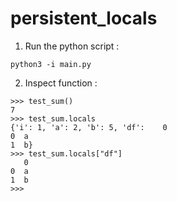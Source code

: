 # persistent_locals

1) Run the python script : 
```
python3 -i main.py
```
2) Inspect function :

```
>>> test_sum()
7
>>> test_sum.locals
{'i': 1, 'a': 2, 'b': 5, 'df':    0
0  a
1  b}
>>> test_sum.locals["df"]
   0
0  a
1  b
>>>
```